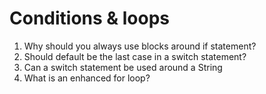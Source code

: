 # Conditions & loops

1. Why should you always use blocks around if statement?
2. Should default be the last case in a switch statement?
3. Can a switch statement be used around a String
4. What is an enhanced for loop?
